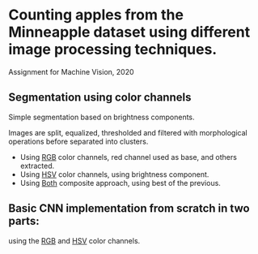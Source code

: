 # Counting apples from the Minneapple dataset using different image processing techniques.

Assignment for Machine Vision, 2020



## Segmentation using color channels

Simple segmentation based on brightness components.

Images are split, equalized, thresholded and filtered with morphological operations before separated into clusters.


 - Using [RGB](https://github.com/RobotKitchen/AppleCounting/blob/main/Approach1_HSVSegmentation.ipynb) color channels, red channel used as base, and others extracted.
 - Using [HSV](https://github.com/RobotKitchen/AppleCounting/blob/main/Approach1_RedChannelSegmentation.ipynb) color channels, using brightness component.
 - Using [Both](https://github.com/RobotKitchen/AppleCounting/blob/main/Approach1_RGBHSVSegmentation.ipynb) composite approach, using best of the previous.

## Basic CNN implementation from scratch in two parts:

using the [RGB](https://github.com/RobotKitchen/AppleCounting/blob/main/Approach1_HSVSegmentation.ipynb)
and [HSV](https://github.com/RobotKitchen/AppleCounting/blob/main/Approach1_RedChannelSegmentation.ipynb) color channels.


